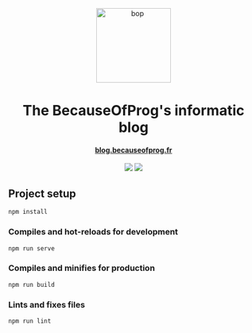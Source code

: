 <div align="center">
  <img src="https://cdn.becauseofprog.fr/logos/bop-transparent.png" alt="bop" height="150" width="150" />
  <h1>The BecauseOfProg's informatic blog</h1>
  <h4><a href="https://blog.becauseofprog.fr">blog.becauseofprog.fr</a></h4>
  <img src="https://img.shields.io/npm/l/express.svg" />
  <img src="https://img.shields.io/badge/version-3.0.0--alpha.1-yellow.svg">
</div>

## Project setup

```
npm install
```

### Compiles and hot-reloads for development

```
npm run serve
```

### Compiles and minifies for production

```
npm run build
```

### Lints and fixes files

```
npm run lint
```

